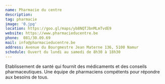 ```yaml
---
name: Pharmacie du centre
description: 
tag: pharmacie
image: '0.jpg'
location: https://goo.gl/maps/yb8NQTJbnMLmTvdE9
website: https://www.pharmacieducentre.be
phone:  081/30.09.69
mail: info@pharmacieducentre.be
address: Avenue du Bourgmestre Jean Materne 136, 5100 Namur
schedule: Ouvert du lundi au samedi de 8h30 à 18h30
---
```


Etablissement de santé qui fournit des médicaments et des conseils pharmaceutiques. Une équipe de pharmaciens compétents pour répondre aux besoins de tous.
